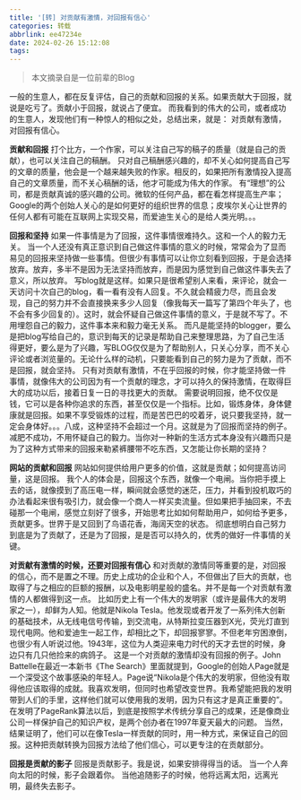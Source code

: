 ```yaml
---
title: '[转] 对贡献有激情，对回报有信心'
categories: 转载
abbrlink: ee47234e
date: 2024-02-26 15:12:08
tags:
---
```


> 本文摘录自是一位前辈的Blog

一般的生意人，都在反复评估，自己的贡献和回报的关系。如果贡献大于回报，就说是吃亏了。贡献小于回报，就说占了便宜。
而我看到的伟大的公司，或者成功的生意人，发现他们有一种惊人的相似之处，总结出来，就是：
对贡献有激情，对回报有信心。

**贡献和回报**
打个比方，一个作家，可以关注自己写的稿子的质量（就是自己的贡献），也可以关注自己的稿酬。
只对自己稿酬感兴趣的，却不关心如何提高自己写的文章的质量，他会是一个越来越失败的作家。相反的，如果把所有激情投入提高自己的文章质量，而不关心稿酬的话，他才可能成为伟大的作家。
有“理想”的公司，都是贡献真诚的感兴趣的公司。微软的任何产品，都在看怎样提高生产率；Google的两个创始人关心的是如何更好的组织世界的信息；皮埃尔关心让世界的任何人都有可能在互联网上实现交易，而爱迪生关心的是给人类光明。。。

**回报和坚持**
如果一件事情是为了回报，这件事情很难持久。这和一个人的毅力无关。
当一个人还没有真正意识到自己做这件事情的意义的时候，常常会为了显而易见的回报来坚持做一些事情。但很少有事情可以让你立刻看到回报，于是会选择放弃。放弃，多半不是因为无法坚持而放弃，而是因为感觉到自己做这件事失去了意义，所以放弃。
写blog就是这样。如果只是很希望别人来看，来评论，就会一天访问十次自己的blog，看一看有没有人回复。不久就会精疲力尽，而且会发现，自己的努力并不会直接换来多少人回复（像我每天一篇写了第四个年头了，也不会有多少回复的）。这时，就会怀疑自己做这件事情的意义，于是就不写了。不用埋怨自己的毅力，这件事本来和毅力毫无关系。
而凡是能坚持的blogger，要么是把blog写给自己的，意识到每天的记录是帮助自己来整理思路，为了自己生活得更好，要么是为了兴趣，写BLOG仅仅是为了帮助别人，只关心分享，而不关心评论或者浏览量的。无论什么样的动机，只要能看到自己的努力是为了贡献，而不是回报，就会坚持。
只有对贡献有激情，不在乎回报的时候，你才能坚持做一件事情，就像伟大的公司因为有一个贡献的理念，才可以持久的保持激情，在取得巨大的成功以后，接着日复一日的寻找更大的贡献。
需要说明回报，绝不仅仅是钱，它可以是各种你追求的东西，甚至仅仅是一个指标。比如，锻炼身体，身体健康就是回报。如果不享受锻炼的过程，而是苦巴巴的咬着牙，说只要我坚持，就一定会身体好。。。八成，这种坚持不会超过一个月。这就是为了回报而坚持的例子。减肥不成功，不用怀疑自己的毅力。当你对一种新的生活方式本身没有兴趣而只是为了这种方式带来的回报来勒紧裤腰带不吃东西，又怎能让你长期的坚持？

**网站的贡献和回报**
网站如何提供给用户更多的价值，这就是贡献；如何提高访问量，这是回报。
我个人的体会是，回报这个东西，就像一个电闸。当你把手摸上去的话，就像摸到了高压电一样，瞬间就会感觉的迷茫，压力，并看到投机取巧的办法看起来很有吸引力，就会像一个商人一样买卖流量。但如果把手抽回来，不去碰那一个电闸，感觉立刻好了很多，开始思考比如如何帮助用户，如何给予更多，贡献更多。世界于是又回到了鸟语花香，海阔天空的状态。
彻底想明白自己努力到底是为了贡献了，还是为了回报，是是否可以持久的，优秀的做好一件事情的关键。

**对贡献有激情的时候，还要对回报有信心**
和对贡献的激情同等重要的是，对回报的信心，而不是置之不理。历史上成功的企业和个人，不但做出了巨大的贡献，也取得了与之相应的巨额的报酬，以及电影明星般的盛名。并不是每一个对贡献有激情的人都做得到这一点。
比如历史上有一个伟大的发明家（或许是最伟大的发明家之一），却鲜为人知。他就是Nikola Tesla。他发现或者开发了一系列伟大创新的基础技术，从无线电信号传输，到交流电，从特斯拉变压器到X光，荧光灯直到现代电网。他和爱迪生一起工作，却相比之下，却回报寥寥。不但老年穷困潦倒，也很少有人听说过他。1943年，这位为人类迎来电力时代的天才去世的时候，身边只有几只他捡来的病鸽子。
这是一个对贡献的激情却没有回报的例子。John Battelle在最近一本新书《The Search》里面就提到，Google的创始人Page就是一个深受这个故事感染的年轻人。Page说“Nikola是个伟大的发明家，但他没有取得他应该取得的成就。我喜欢发明，但同时也希望改变世界。我希望能把我的发明带到人们的手里，这样他们就可以使用我的发明，因为只有这才是真正重要的”。在发明了PageRank算法以后，到底是按照学术传统分享自己的成果，还是像商业公司一样保护自己的知识产权，是两个创办者在1997年夏天最大的问题。
当然，结果证明了，他们可以在像Tesla一样贡献的同时，用一种方式，来保证自己的回报。这种把贡献转换为回报方法给了他们信心，可以更专注的在贡献部分。

**回报是贡献的影子**
回报是贡献影子。我是说，如果安排得得当的话。
当一个人奔向太阳的时候，影子会跟着你。
当他追随影子的时候，他将远离太阳，远离光明，最终失去影子。